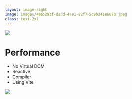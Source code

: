```yaml
---
layout: image-right
image: images/4865293f-d2dd-4ae1-82f7-5c9b341e687b.jpeg
class: text-2xl
---
```


<img src="/images/bar-02.png" class="absolute top-0 left-0" />

# Performance

- No Virtual DOM
- Reactive
- Compiler
- Using Vite

<img src="/images/solidjs-performance.png" />